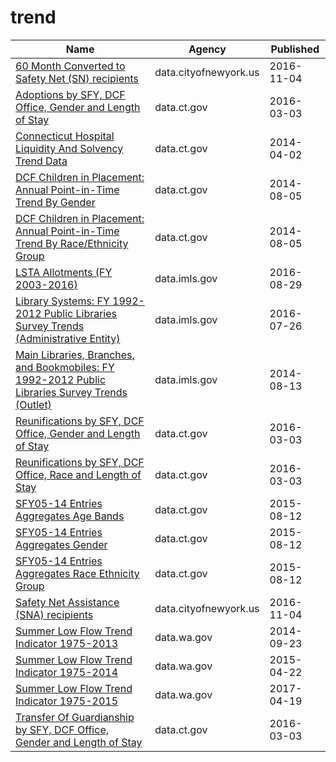 # trend

Name | Agency | Published
---- | ---- | ---------
[60 Month Converted to Safety Net (SN) recipients](../socrata/nstm-kb7u.md) | data.cityofnewyork.us | 2016-11-04
[Adoptions by SFY, DCF Office, Gender and Length of Stay](../socrata/cyz8-6esi.md) | data.ct.gov | 2016-03-03
[Connecticut Hospital Liquidity And Solvency Trend Data](../socrata/m4iq-w9dy.md) | data.ct.gov | 2014-04-02
[DCF Children in Placement: Annual Point-in-Time Trend By Gender](../socrata/9huc-qs58.md) | data.ct.gov | 2014-08-05
[DCF Children in Placement: Annual Point-in-Time Trend By Race/Ethnicity Group](../socrata/4g5q-njpq.md) | data.ct.gov | 2014-08-05
[LSTA Allotments (FY 2003-2016)](../socrata/fg2z-wgcj.md) | data.imls.gov | 2016-08-29
[Library Systems: FY 1992-2012 Public Libraries Survey Trends (Administrative Entity)](../socrata/uzd7-qfwt.md) | data.imls.gov | 2016-07-26
[Main Libraries, Branches, and Bookmobiles: FY 1992-2012 Public Libraries Survey Trends (Outlet)](../socrata/rbw5-brn5.md) | data.imls.gov | 2014-08-13
[Reunifications by SFY, DCF Office, Gender and Length of Stay](../socrata/6rr7-9fb2.md) | data.ct.gov | 2016-03-03
[Reunifications by SFY, DCF Office, Race and Length of Stay](../socrata/9x74-djtb.md) | data.ct.gov | 2016-03-03
[SFY05-14 Entries Aggregates Age Bands](../socrata/fnfg-dct4.md) | data.ct.gov | 2015-08-12
[SFY05-14 Entries Aggregates Gender](../socrata/wbi8-5vhf.md) | data.ct.gov | 2015-08-12
[SFY05-14 Entries Aggregates Race Ethnicity Group](../socrata/wzpb-uqdj.md) | data.ct.gov | 2015-08-12
[Safety Net Assistance (SNA) recipients](../socrata/ect6-rj3p.md) | data.cityofnewyork.us | 2016-11-04
[Summer Low Flow Trend Indicator 1975-2013](../socrata/hdw4-yhs4.md) | data.wa.gov | 2014-09-23
[Summer Low Flow Trend Indicator 1975-2014](../socrata/6i3q-gfgy.md) | data.wa.gov | 2015-04-22
[Summer Low Flow Trend Indicator 1975-2015](../socrata/aw3j-6k75.md) | data.wa.gov | 2017-04-19
[Transfer Of Guardianship by SFY, DCF Office, Gender and Length of Stay](../socrata/kyc9-zbgf.md) | data.ct.gov | 2016-03-03

